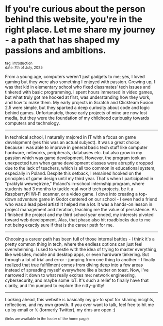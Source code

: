 # If you're curious about the person behind this website, you're in the right place. Let me share my journey - a path that has shaped my passions and ambitions.
<sub>
tag: introduction <br/>
date: 7th of July, 2025
</sub>

From a young age, computers weren't just gadgets to me; yes, I loved gaming but they were also something I enjoyed with passion. Growing up, I was that kid in elementary school who fixed classmates' tech issues and tinkered with basic programming. I spent hours immersed in video games, but what truly got me hooked at first, was understanding how they work, and how to make them. My early projects in Scratch and Clickteam Fusion 2.5 were simple, but they sparked a deep curiosity about code and logic behind games. Unfortunately, those early projects of mine are now lost media, but they were the foundation of my childhood curiousity towards computers and technology.

---

In technical school, I naturally majored in IT with a focus on game development (yes this was an actual subject). It was a great choice, because I was able to improve in general basic tech stuff like computer hardware, networks, peripherals, databases etc. but also grow in my passion which was game development. However, the program took an unexpected turn when game development classes were abruptly dropped due to the lack of teachers, which is all too common in educational system, especially in Poland. Despite this setback, I remained hooked on the principles of game design until my third year. That's when I participated in "praktyki wewnętrzne," Poland's in-school internship program, where students had 3 months to tackle real-world tech projects, be it a RaspberryPi Wi-Fi scanner, or a video game. I dove into creating a top-down adventure game in Godot centered on our school - I even had a friend who was a lead pixel artist! It helped me a lot. It was a hands-on lesson in project management and iteration, teaching me the value of persistence. As I finished the project and my third school year ended, my interests pivoted toward web development. Alas, that phase also hit roadblocks due to me not being exactly sure if that is the career path for me.

---

Choosing a career path has been full of those internal battles - I think it's a pretty common thing in tech, where the endless options can just feel overwhelming. I used to wrestle with the idea of trying to master everything, like websites, mobile and desktop apps, or even hardware tinkering. But through a lot of trial and error - jumping from one thing to another - I finally realized that true fulfillment comes from diving deep into a few areas instead of spreading myself everywhere like a butter on toast. Now, I've narrowed it down to what really excites me: network engineering, cybersecurity, and maybe some IoT. It's such a relief to finally have that clarity, and I'm pumped to explore the nitty-gritty!

---

Looking ahead, this website is basically my go-to spot for sharing insights, reflections, and my own growth. If you ever want to talk, feel free to hit me up by email or 𝕏 (formerly Twitter), my dms are open :)

<sub>(links are available in the footer of the home page)</sub>
